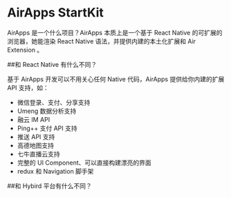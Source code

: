 # AirApps StartKit

AirApps 是一个什么项目？AirApps 本质上是一个基于 React Native 的可扩展的浏览器，她能渲染 React Native 语法，并提供内建的本土化扩展和 Air Extension 。

##和 React Native 有什么不同？

基于 AirApps 开发可以不用关心任何 Native 代码，AirApps 提供给你内建的扩展 API 支持，如：

- 微信登录、支付、分享支持
- Umeng 数据分析支持
- 融云 IM API
- Ping++ 支付 API 支持
- 推送 API 支持
- 高德地图支持
- 七牛直播云支持
- 完整的 UI Component、可以直接构建漂亮的界面
- redux 和 Navigation 脚手架

##和 Hybird 平台有什么不同？

